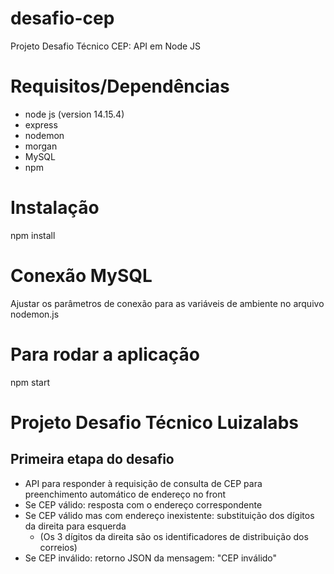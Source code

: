 # desafio-cep
Projeto Desafio Técnico CEP: API em Node JS

# Requisitos/Dependências

- node js (version 14.15.4)
- express
- nodemon
- morgan
- MySQL
- npm

# Instalação

npm install

# Conexão MySQL

Ajustar os parâmetros de conexão para as variáveis de ambiente no arquivo nodemon.js

# Para rodar a aplicação

npm start

# Projeto Desafio Técnico Luizalabs
## Primeira etapa do desafio

- API para responder à requisição de consulta de CEP para preenchimento automático de endereço no front
- Se CEP válido: resposta com o endereço correspondente
- Se CEP válido mas com endereço inexistente: substituição dos dígitos da direita para esquerda         
    - (Os 3 dígitos da direita são os identificadores de distribuição dos correios)
- Se CEP inválido: retorno JSON da mensagem: "CEP inválido"

